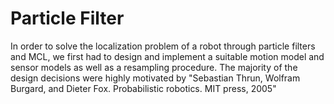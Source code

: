 # Particle Filter
In order to solve the localization problem of a robot through particle filters and MCL, we first had to design and implement a suitable motion model and sensor models as well as a resampling procedure. The majority of the design decisions were highly motivated by "Sebastian Thrun, Wolfram Burgard, and Dieter Fox. Probabilistic robotics. MIT press, 2005"

